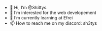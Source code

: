 
- 👋 Hi, I’m @Sh3tys
- 👀 I’m interested for the web developement 
- 🌱 I’m currently learning at Efrei
- 📫 How to reach me on my discord: sh3tys
